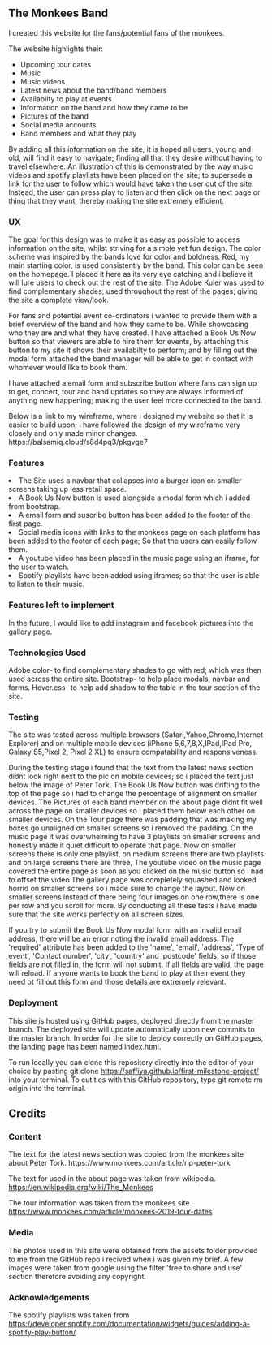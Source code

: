 <h2>The Monkees Band</h2>
I created this website for the fans/potential fans of the monkees.

The website highlights their:
<ul>
<li>Upcoming tour dates</li>
<li>Music</li>
<li>Music videos</li>
<li>Latest news about the band/band members</li>
<li>Availabilty to play at events</li>
<li>Information on the band and how they came to be</li>
<li>Pictures of the band</li>
<li>Social media accounts</li>
<li>Band members and what they play</li>
</ul>

<p>By adding all this information on the site, it is hoped all users, young and old,
will find it easy to navigate; finding all that they desire without having to travel elsewhere.
An illustration of this is demonstrated by the way music videos and spotify playlists have been placed on the site;
to supersede a link for the user to follow which would have taken the user out of the site.
Instead, the user can press play to listen and then click on the next page or thing that they want, thereby making the site extremely efficient.</p>

<h3>UX</h3>
<p>The goal for this design was to make it as easy as possible to access information on the site, whilst striving for a simple yet fun design.
The color scheme was inspired by the bands love for color and boldness.
Red, my main starting color, is used consistently by the band. 
This color can be seen on the homepage. I placed it here as its very eye catching and i believe it will lure users to check out the rest of the site.
The Adobe Kuler was used to find complementary shades; used throughout the rest of the pages; giving the site a complete view/look.</p>

<p>For fans and potential event co-ordinators i wanted to provide them with a brief overview of the band and how they came to be. 
While showcasing who they are and what they have created. 
I have attached a Book Us Now button so that viewers are able to hire them for events,
by attaching this button to my site it shows their availabilty to perform; and by filling out the modal form attached the band manager will be able to get in contact with whomever would like to book them.</p>

<p>I have attached a email form and subscribe button where fans can sign up to get, concert, tour and band updates so they are always informed of anything new happening; making the user feel more connected to the band.</p>

<p>Below is a link to my wireframe, where i designed my website so that it is easier to build upon; I have followed the design of my wireframe very closely and only made minor changes.
https://balsamiq.cloud/s8d4pq3/pkgvge7 </p>

<h3>Features</h3
<ul>
<li>The Site uses a navbar that collapses into a burger icon on smaller screens taking up less retail space.</li>
<li>A Book Us Now button is used alongside a modal form which i added from bootstrap.</li>
<li>A email form and suscribe button has been added to the footer of the first page.</li>
<li>Social media icons with links to the monkees page on each platform has been added to the footer of each page; So that the users can easily follow them.</li>
<li>A youtube video has been placed in the music page using an iframe, for the user to watch.</li>
<li>Spotify playlists have been added using iframes; so that the user is able to listen to their music.</li>
</ul>

<h3>Features left to implement</h3>

In the future, I would like to add instagram and facebook pictures into the gallery page.

<h3>Technologies Used</h3>
Adobe color- to find complementary shades to go with red; which was then used across the entire site.
Bootstrap- to help place modals, navbar and forms.
Hover.css- to help add shadow to the table in the tour section of the site.

<h3>Testing</h3>
The site was tested across multiple browsers (Safari,Yahoo,Chrome,Internet Explorer) 
and on multiple mobile devices (iPhone 5,6,7,8,X,IPad,IPad Pro, Galaxy S5,Pixel 2, Pixel 2 XL) to ensure compatability and responsiveness.

During the testing stage i found that the text from the latest news section didnt look right next to the pic on mobile devices; so i placed the text just below the image of Peter Tork.
The Book Us Now button was drifting to the top of the page so i had to change the percentage of alignment on smaller devices.
The Pictures of each band member on the about page didnt fit well across the page on smaller devices so i placed them below each other on smaller devices.
On the Tour page there was padding that was making my boxes go unaligned on smaller screens so i removed the padding.
On the music page it was overwhelming to have 3 playlists on smaller screens and honestly made it quiet difficult to operate that page. Now on smaller screens there is only one playlist, on medium screens there are two playlists and on large screens there are three,
The youtube video on the music page covered the entire page as soon as you clicked on the music button so i had to offset the video 
The gallery page was completely squashed and looked horrid on smaller screens so i made sure to change the layout.
Now on smaller screens instead of there being four images on one row,there is one per row and you scroll for more.
By conducting all these tests i have made sure that the site works perfectly on all screen sizes.

If you try to submit the Book Us Now modal form with an invalid email address, there will be an error noting the invalid email address.
The 'required' attribute has been added to the 'name', 'email', 'address', 'Type of event', 'Contact number', 'city', 'country' and 'postcode' fields,
so if those fields are not filled in, the form will not submit. 
If all fields are valid, the page will reload. If anyone wants to book the band to play at their event they need ot fill out this form and those details are extremely relevant.

<h3>Deployment</h3>
This site is hosted using GitHub pages, deployed directly from the master branch. The deployed site will update automatically upon new commits to the master branch.
In order for the site to deploy correctly on GitHub pages, the landing page has been named index.html.

To run locally you can clone this repository directly into the editor of your choice by pasting git clone
https://saffiya.github.io/first-milestone-project/ into your terminal. To cut ties with this GitHub repository, type git remote rm origin into the terminal.

<h2>Credits</h2>

<h3>Content</h3>
The text for the latest news section was copied from the monkees site about Peter Tork.
https://www.monkees.com/article/rip-peter-tork

The text for used in the about page was taken from wikipedia.
https://en.wikipedia.org/wiki/The_Monkees

The tour information was taken from the monkees site.
https://www.monkees.com/article/monkees-2019-tour-dates

<h3>Media</h3>
The photos used in this site were obtained from the assets folder provided to me from the GitHub repo i recived when i was given my brief.
A few images were taken from google using the filter 'free to share and use' section therefore avoiding any copyright.

<h3>Acknowledgements</h3>

The spotify playlists was taken from https://developer.spotify.com/documentation/widgets/guides/adding-a-spotify-play-button/
